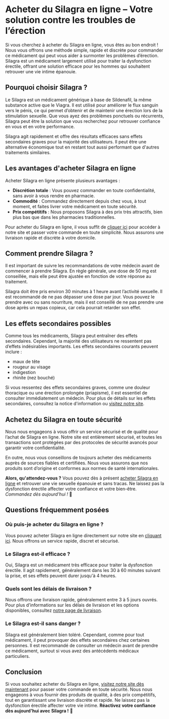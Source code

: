# Acheter du Silagra en ligne – Votre solution contre les troubles de l’érection

Si vous cherchez à acheter du Silagra en ligne, vous êtes au bon endroit ! Nous vous offrons une méthode simple, rapide et discrète pour commander ce médicament qui peut vous aider à surmonter les problèmes d’érection. Silagra est un médicament largement utilisé pour traiter la dysfonction érectile, offrant une solution efficace pour les hommes qui souhaitent retrouver une vie intime épanouie.

## Pourquoi choisir Silagra ?

Le Silagra est un médicament générique à base de Sildenafil, la même substance active que le Viagra. Il est utilisé pour améliorer le flux sanguin vers le pénis, ce qui permet d’obtenir et de maintenir une érection lors de la stimulation sexuelle. Que vous ayez des problèmes ponctuels ou récurrents, Silagra peut être la solution que vous recherchez pour retrouver confiance en vous et en votre performance.

Silagra agit rapidement et offre des résultats efficaces sans effets secondaires graves pour la majorité des utilisateurs. Il peut être une alternative économique tout en restant tout aussi performant que d'autres traitements similaires.

## Les avantages d'acheter Silagra en ligne

Acheter Silagra en ligne présente plusieurs avantages :

- **Discrétion totale** : Vous pouvez commander en toute confidentialité, sans avoir à vous rendre en pharmacie.
- **Commodité** : Commandez directement depuis chez vous, à tout moment, et faites livrer votre médicament en toute sécurité.
- **Prix compétitifs** : Nous proposons Silagra à des prix très attractifs, bien plus bas que dans les pharmacies traditionnelles.

Pour acheter du Silagra en ligne, il vous suffit de [cliquer ici](https://tinyurl.com/silagrabestprice) pour accéder à notre site et passer votre commande en toute simplicité. Nous assurons une livraison rapide et discrète à votre domicile.

## Comment prendre Silagra ?

Il est important de suivre les recommandations de votre médecin avant de commencer à prendre Silagra. En règle générale, une dose de 50 mg est conseillée, mais elle peut être ajustée en fonction de votre réponse au traitement.

Silagra doit être pris environ 30 minutes à 1 heure avant l’activité sexuelle. Il est recommandé de ne pas dépasser une dose par jour. Vous pouvez le prendre avec ou sans nourriture, mais il est conseillé de ne pas prendre une dose après un repas copieux, car cela pourrait retarder son effet.

## Les effets secondaires possibles

Comme tous les médicaments, Silagra peut entraîner des effets secondaires. Cependant, la majorité des utilisateurs ne ressentent pas d’effets indésirables importants. Les effets secondaires courants peuvent inclure :

- maux de tête
- rougeur au visage
- indigestion
- rhinite (nez bouché)

Si vous ressentez des effets secondaires graves, comme une douleur thoracique ou une érection prolongée (priapisme), il est essentiel de consulter immédiatement un médecin. Pour plus de détails sur les effets secondaires, consultez la notice d'information ou [visitez notre site](https://tinyurl.com/silagrabestprice).

## Achetez du Silagra en toute sécurité

Nous nous engageons à vous offrir un service sécurisé et de qualité pour l’achat de Silagra en ligne. Notre site est entièrement sécurisé, et toutes les transactions sont protégées par des protocoles de sécurité avancés pour garantir votre confidentialité.

En outre, nous vous conseillons de toujours acheter des médicaments auprès de sources fiables et certifiées. Nous vous assurons que nos produits sont d’origine et conformes aux normes de santé internationales.

**Alors, qu'attendez-vous ?** Vous pouvez dès à présent [acheter Silagra en ligne](https://tinyurl.com/silagrabestprice) et retrouver une vie sexuelle épanouie et sans tracas. Ne laissez pas la dysfonction érectile affecter votre confiance et votre bien-être. _Commandez dès aujourd'hui !_ 🛒

## Questions fréquemment posées

### Où puis-je acheter du Silagra en ligne ?

Vous pouvez acheter Silagra en ligne directement sur notre site en [cliquant ici](https://tinyurl.com/silagrabestprice). Nous offrons un service rapide, discret et sécurisé.

### Le Silagra est-il efficace ?

Oui, Silagra est un médicament très efficace pour traiter la dysfonction érectile. Il agit rapidement, généralement dans les 30 à 60 minutes suivant la prise, et ses effets peuvent durer jusqu'à 4 heures.

### Quels sont les délais de livraison ?

Nous offrons une livraison rapide, généralement entre 3 à 5 jours ouvrés. Pour plus d’informations sur les délais de livraison et les options disponibles, consultez [notre page de livraison](https://tinyurl.com/silagrabestprice).

### Le Silagra est-il sans danger ?

Silagra est généralement bien toléré. Cependant, comme pour tout médicament, il peut provoquer des effets secondaires chez certaines personnes. Il est recommandé de consulter un médecin avant de prendre ce médicament, surtout si vous avez des antécédents médicaux particuliers.

## Conclusion

Si vous souhaitez acheter du Silagra en ligne, [visitez notre site dès maintenant](https://tinyurl.com/silagrabestprice) pour passer votre commande en toute sécurité. Nous nous engageons à vous fournir des produits de qualité, à des prix compétitifs, tout en garantissant une livraison discrète et rapide. Ne laissez pas la dysfonction érectile affecter votre vie intime. **Réactivez votre confiance dès aujourd'hui avec Silagra !** 💪
